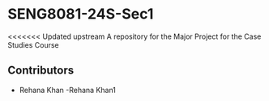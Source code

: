 # SENG8081-24S-Sec1
<<<<<<< Updated upstream
A repository for the Major Project for the Case Studies Course

## Contributors

- Rehana Khan
-Rehana Khan1